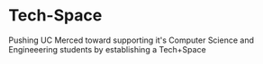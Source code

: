 # Tech-Space
Pushing UC Merced toward supporting it's Computer Science and Engineeering students by establishing a Tech+Space
